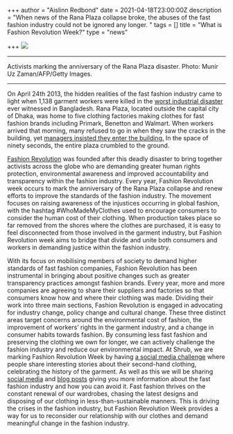 +++
author = "Aislinn Redbond"
date = 2021-04-18T23:00:00Z
description = "When news of the Rana Plaza collapse broke, the abuses of the fast fashion industry could not be ignored any longer. "
tags = []
title = "What is Fashion Revolution Week?"
type = "news"

+++
![](https://res.cloudinary.com/shrub-co-op/image/upload/v1618840931/shrubcoop.org/media/fash_rev_rhid0p.png)

***

Activists marking the anniversary of the Rana Plaza disaster. Photo: Munir Uz Zaman/AFP/Getty Images.

***

On April 24th 2013, the hidden realities of the fast fashion industry came to light when 1,138 garment workers were killed in the [worst industrial disaster](https://www.theguardian.com/world/2013/jun/06/bangladesh-factory-building-collapse-community) ever witnessed in Bangladesh. Rana Plaza, located outside the capital city of Dhaka, was home to five clothing factories making clothes for fast fashion brands including Primark, Benetton and Walmart. When workers arrived that morning, many refused to go in when they saw the cracks in the building, yet [managers insisted they enter the building.](https://www.theguardian.com/global-development/2018/apr/24/bangladeshi-police-target-garment-workers-union-rana-plaza-five-years-on) In the space of ninety seconds, the entire plaza crumbled to the ground.

[Fashion Revolution](https://www.fashionrevolution.org/about/) was founded after this deadly disaster to bring together activists across the globe who are demanding greater human rights protection, environmental awareness and improved accountability and transparency within the fashion industry. Every year, Fashion Revolution week occurs to mark the anniversary of the Rana Plaza collapse and renew efforts to improve the standards of the fashion industry. The movement focuses on raising awareness of the injustices occurring in global fashion, with the hashtag #WhoMadeMyClothes used to encourage consumers to consider the human cost of their clothing. When production takes place so far removed from the shores where the clothes are purchased, it is easy to feel disconnected from those involved in the garment industry, but Fashion Revolution week aims to bridge that divide and unite both consumers and workers in demanding justice within the fashion industry.

With its focus on mobilising members of society to demand higher standards of fast fashion companies, Fashion Revolution has been instrumental in bringing about positive changes such as greater transparency practices amongst fashion brands. Every year, more and more companies are agreeing to share their suppliers and factories so that consumers know how and where their clothing was made. Dividing their work into three main sections, Fashion Revolution is engaged in advocating for industry change, policy change and cultural change. These three distinct areas target concerns around the environmental cost of fashion, the improvement of workers’ rights in the garment industry, and a change in consumer habits towards fashion. By consuming less fast fashion and preserving the clothing we own for longer, we can actively challenge the fashion industry and reduce our environmental impact. At Shrub, we are marking Fashion Revolution Week by having [a social media challenge](https://www.instagram.com/p/CNp8kAbKb8z/) where people share interesting stories about their second-hand clothing, celebrating the history of the garment. As well as this we will be sharing [social media](https://www.facebook.com/shrubcoop) and [blog posts](https://www.shrubcoop.org/news/) giving you more information about the fast fashion industry and how you can avoid it. Fast fashion thrives on the constant renewal of our wardrobes, chasing the latest designs and disposing of our clothing in less-than-sustainable manners. This is driving the crises in the fashion industry, but Fashion Revolution Week provides a way for us to reconsider our relationship with our clothes and demand meaningful change in the fashion industry.